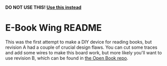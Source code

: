 **DO NOT USE THIS! [Use this instead](https://github.com/joeycastillo/The-Open-Book)**

# E-Book Wing README

This was the first attempt to make a DIY device for reading books, but revision A had a couple of crucial design flaws. You can cut some traces and add some wires to make this board work, but more likely you'll want to use revision B, which can be found in [the Open Book repo](https://github.com/joeycastillo/The-Open-Book).